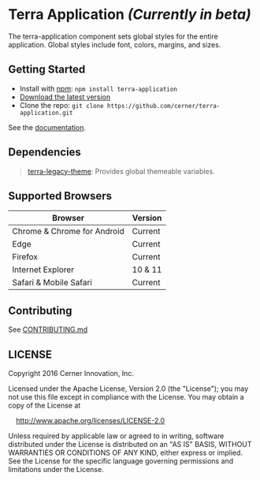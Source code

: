 # Terra Application _(Currently in beta)_

The terra-application component sets global styles for the entire application. Global styles include font, colors, margins, and sizes.

## Getting Started
- Install with [npm](https://www.npmjs.com): `npm install terra-application`
- [Download the latest version](https://github.com/cerner/terra-application/archive/master.zip)
- Clone the repo: `git clone https://github.com/cerner/terra-application.git`

See the [documentation](docs/).

## Dependencies

> [terra-legacy-theme](https://github.com/cerner/terra-legacy-theme): Provides global themeable variables.

## Supported Browsers
| Browser                     | Version |
|-----------------------------|---------|
| Chrome & Chrome for Android | Current |
| Edge                        | Current |
| Firefox                     | Current |
| Internet Explorer           | 10 & 11 |
| Safari & Mobile Safari      | Current |

## Contributing

See [CONTRIBUTING.md](CONTRIBUTING.md)

## LICENSE

Copyright 2016 Cerner Innovation, Inc.

Licensed under the Apache License, Version 2.0 (the "License"); you may not use this file except in compliance with the License. You may obtain a copy of the License at

&nbsp;&nbsp;&nbsp;&nbsp;http://www.apache.org/licenses/LICENSE-2.0

Unless required by applicable law or agreed to in writing, software distributed under the License is distributed on an "AS IS" BASIS, WITHOUT WARRANTIES OR CONDITIONS OF ANY KIND, either express or implied. See the License for the specific language governing permissions and limitations under the License.
